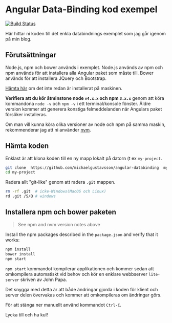# Angular Data-Binding kod exempel
[![Build Status][travis-badge]][travis-badge-url]

Här hittar ni koden till det enkla databindnings exemplet som jag går igenom på min blog.

## Förutsättningar

Node.js, npm och bower används i exemplet. Node.js används av npm och npm används för att installera
alla Angular paket som måste till. Bower används för att installera JQuery och Bootstrap.

<a href="https://docs.npmjs.com/getting-started/installing-node" target="_blank" title="Installing Node.js and updating npm">
Hämta här</a> om det inte redan är installerat på maskinen.

**Verifiera att du kör åtminstone node `v4.x.x` och npm `3.x.x`**
genom att köra kommandona `node -v` och `npm -v` i ett terminal/konsole fönster.
Äldre version kommer att generera konstiga felmeddelanden när Angulars paket försöker installeras.

Om man vill kunna köra olika versioner av node och npm på samma maskin,
rekommenderar jag att ni använder [nvm](https://github.com/creationix/nvm).

## Hämta koden

Enklast är att klona koden till en ny mapp lokalt på datorn (t ex `my-project`.
```bash
git clone  https://github.com/michaelgustavsson/angular-databinding  my-project
cd my-project
```

Radera allt "git-like" genom att radera `.git` mappen.
```bash
rm -rf .git  # icke-Windows(MacOS och Linux)
rd .git /S/Q # windows
```

## Installera npm och bower paketen

> See npm and nvm version notes above

Install the npm packages described in the `package.json` and verify that it works:

```bash
npm install
bower install
npm start
```

`npm start` kommandot kompilerar applikationen och kommer sedan att omkompilera automatiskt vid behov
och kör en enklare webbserver `lite-server` skriven av John Papa.

Det snygga med detta är att både ändringar gjorda i koden för klient och server delen övervakas
och kommer att omkompileras om ändringar görs.

För att stänga ner manuellt använd kommandot `Ctrl-C`.

Lycka till och ha kul!

[travis-badge]: https://travis-ci.org/angular/quickstart.svg?branch=master
[travis-badge-url]: https://travis-ci.org/angular/quickstart
